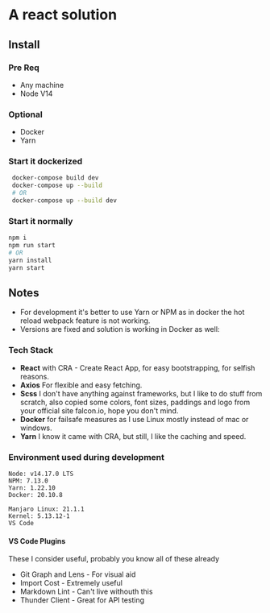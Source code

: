 # A react solution

## Install

### Pre Req

* Any machine
* Node V14

### Optional

* Docker
* Yarn

### Start it dockerized

```bash
 docker-compose build dev
 docker-compose up --build
 # OR
 docker-compose up --build dev
```

### Start it normally

```bash
npm i
npm run start
# OR
yarn install
yarn start
```

## Notes

* For development it's better to use Yarn or NPM as in docker the hot reload webpack feature is not working.
* Versions are fixed and solution is working in Docker as well:

### Tech Stack

* **React** with CRA - Create React App, for easy bootstrapping, for selfish reasons.
* **Axios** For flexible and easy fetching.
* **Scss** I don't have anything against frameworks, but I like to do stuff from scratch, also copied some colors, font sizes, paddings and logo from your official site falcon.io, hope you don't mind.
* **Docker** for failsafe measures as I use Linux mostly instead of mac or windows.
* **Yarn** I know it came with CRA, but still, I like the caching and speed.

### Environment used during development

```text
Node: v14.17.0 LTS
NPM: 7.13.0
Yarn: 1.22.10
Docker: 20.10.8

Manjaro Linux: 21.1.1
Kernel: 5.13.12-1
VS Code
```

#### VS Code Plugins

These I consider useful, probably you know all of these already

* Git Graph and Lens - For visual aid
* Import Cost - Extremely useful
* Markdown Lint - Can't live withouth this
* Thunder Client - Great for API testing

